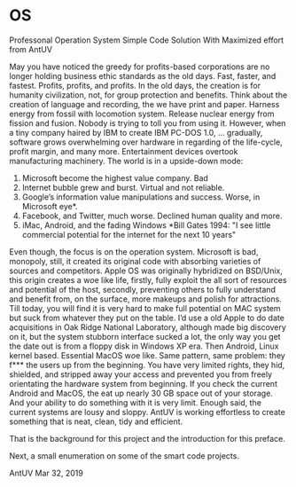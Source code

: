 # OS
Professonal Operation System Simple Code Solution
With Maximized effort from AntUV

May you have noticed the greedy for profits-based corporations are no longer holding business ethic standards as the old days. Fast, faster, and fastest. Profits, profits, and profits. In the old days, the creation is for humanity civilization, not, for group protection and benefits.
Think about the creation of language and recording, the we have print and paper. Harness energy from fossil with locomotion system. Release nuclear energy from fission and fusion. Nobody is trying to toll you from using it.
However, when a tiny company haired by IBM to create IBM PC-DOS 1.0, … gradually, software grows overwhelming over hardware in regarding of the life-cycle, profit margin, and many more. Entertainment devices overtook manufacturing machinery. The world is in a upside-down mode:
1)	Microsoft become the highest value company. Bad
2)	Internet bubble grew and burst. Virtual and not reliable.
3)	Google’s information value manipulations and success. Worse, in Microsoft eye*.
4)	Facebook, and Twitter, much worse. Declined human quality and more.
5)	iMac, Android, and the fading Windows
*Bill Gates 1994: "I see little commercial potential for the internet for the next 10 years"

Even though, the focus is on the operation system. Microsoft is bad, monopoly, still, it created its original code with absorbing varieties of sources and competitors. Apple OS was originally hybridized on BSD/Unix, this origin creates a w*o*e like life, firstly, fully exploit the all sort of resources and potential of the host, secondly, preventing others to fully understand and benefit from, on the surface, more makeups and polish for attractions. Till today, you will find it is very hard to make full potential on MAC system but suck from whatever they put on the table. I’d use a old Apple to do date acquisitions in Oak Ridge National Laboratory, although made big discovery on it, but the system stubborn interface sucked a lot, the only way you get the date out is from a floppy disk in Windows XP era.
Then Android, Linux kernel based. Essential MacOS w*o*e like. Same pattern, same problem: they f*** the users up from the beginning. You have very limited rights, they hid, shielded, and stripped away your access and prevented you from freely orientating the hardware system from beginning. If you check the current Android and MacOS, the eat up nearly 30 GB space out of your storage. And your ability to do something with it is very limit.
Enough said, the current systems are lousy and sloppy. AntUV is working effortless to create something that is neat, clean, tidy and efficient.

That is the background for this project and the introduction for this preface.

Next, a small enumeration on some of the smart code projects.

AntUV
Mar 32, 2019
